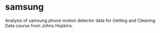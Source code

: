 samsung
=======

Analysis of samsung phone motion detector data for Getting and Cleaning Data course from Johns Hopkins.
